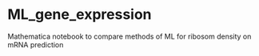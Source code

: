 # ML_gene_expression
Mathematica notebook to compare methods of ML for ribosom density on mRNA prediction
